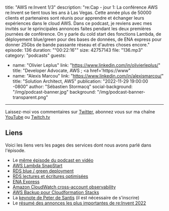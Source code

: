 title: "AWS re:Invent 1/3"
description: "re:Cap - jour 1: La conférence AWS re:Invent se tient tous les ans à Las Vegas. Cette année plus de 50000 clients et partenaires sont réunis pour apprendre et échanger leurs expériences dans le cloud AWS. Dans ce podcast, je reviens avec mes invités sur le sprincipales annonces faites pendant les deux premières journées de conférence. On y parle du cold start des fonctions Lambda, de déployement blue/green pour des bases de données, de ENA express pour donner 25Gbs de bande passante réseau et d'autres choses encore."
episode: 136
duration: "“00:22:16\""
size: 42757143
file: "136.mp3"
category: "podcasts"
guests:
  - name: "Olivier Leplus"
    link: "https://www.linkedin.com/in/olivierleplus/"
    title: "Developer Advocate, AWS ; <a href='https://www"
  - name: "Alexis Marcou"
    link: "https://www.linkedin.com/in/alexismarcou/"
    title: "Solution Architect, AWS"
publication: "2022-11-29 19:00:00 -0800"
author: "Sébastien Stormacq"
social-background: "/img/podcast-banner.jpg"
background: "/img/podcast-banner-transparent.png"
---

Laissez-moi vos commentaires sur [Twitter](https://twitter.com/sebsto), abonnez vous sur ma chaîne [YouTube](https://www.youtube.com/sebsto) ou [Twitch.tv](https://www.twitch.tv/sebAWS)

## Liens

Voici les liens vers les pages des services dont nous avons parlé dans l'épisode.

- Le [même épisode du podcast en vidéo](https://www.youtube.com/watch?v=_VQR4Bl-9xk)
- [AWS Lambda SnapStart](https://aws.amazon.com/blogs/aws/new-accelerate-your-lambda-functions-with-lambda-snapstart/)
- [RDS blue / green deployment](https://aws.amazon.com/blogs/aws/new-fully-managed-blue-green-deployments-in-amazon-aurora-and-amazon-rds/)
- [RDS lectures et écritures optimisées](https://aws.amazon.com/blogs/aws/new-amazon-rds-optimized-reads-and-optimized-writes/)
- [ENA Express](https://aws.amazon.com/blogs/aws/new-ena-express-improved-network-latency-and-per-flow-performance-on-ec2/)
- [Amazon CloudWatch cross-account observability](https://aws.amazon.com/blogs/aws/new-amazon-cloudwatch-cross-account-observability/)
- [AWS Backup pour Cloudformation Stacks](https://aws.amazon.com/blogs/aws/new-for-aws-backup-protect-and-restore-your-cloudformation-stacks/)
- La [keynote de Peter de Santis](https://reinvent.awsevents.com/on-demand/?from=home-ondemand) (il est nécessaire de s'inscrire)
- Le [résumé des annonces les plus importantes de re:Invent 2022](https://aws.amazon.com/blogs/aws/top-announcements-of-aws-reinvent-2022/)